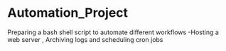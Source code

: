 # Automation_Project
Preparing a bash shell script to automate different workflows -Hosting a web server , Archiving logs and scheduling cron jobs 
